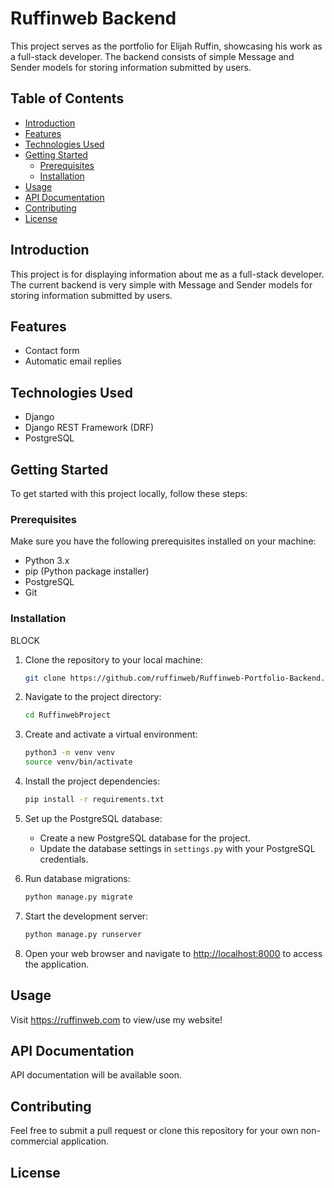 # Ruffinweb Backend

This project serves as the portfolio for Elijah Ruffin, showcasing his work as a full-stack developer. The backend consists of simple Message and Sender models for storing information submitted by users.

## Table of Contents

- [Introduction](#introduction)
- [Features](#features)
- [Technologies Used](#technologies-used)
- [Getting Started](#getting-started)
  - [Prerequisites](#prerequisites)
  - [Installation](#installation)
- [Usage](#usage)
- [API Documentation](#api-documentation)
- [Contributing](#contributing)
- [License](#license)

## Introduction

This project is for displaying information about me as a full-stack developer. The current backend is very simple with Message and Sender models for storing information submitted by users. 

## Features

- Contact form
- Automatic email replies

## Technologies Used

- Django
- Django REST Framework (DRF)
- PostgreSQL

## Getting Started

To get started with this project locally, follow these steps:

### Prerequisites

Make sure you have the following prerequisites installed on your machine:

- Python 3.x
- pip (Python package installer)
- PostgreSQL
- Git

### Installation

BLOCK
1. Clone the repository to your local machine:

   ```bash
   git clone https://github.com/ruffinweb/Ruffinweb-Portfolio-Backend.git
   ```
   
2. Navigate to the project directory:
   ```bash
   cd RuffinwebProject
   ```
   
3. Create and activate a virtual environment:
   ```bash
   python3 -m venv venv
   source venv/bin/activate
   ```
 
4. Install the project dependencies:
   ```bash
   pip install -r requirements.txt
   ```
   
5. Set up the PostgreSQL database:
   - Create a new PostgreSQL database for the project.
   - Update the database settings in `settings.py` with your PostgreSQL credentials.
   
6. Run database migrations:
   ```bash
   python manage.py migrate
   ```

7. Start the development server:
   ```bash
   python manage.py runserver
   ```

8. Open your web browser and navigate to [http://localhost:8000](http://localhost:8000) to access the application.

## Usage

Visit https://ruffinweb.com to view/use my website!

## API Documentation

API documentation will be available soon.

## Contributing

Feel free to submit a pull request or clone this repository for your own non-commercial application.

## License

